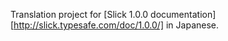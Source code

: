 Translation project for [Slick 1.0.0 documentation][http://slick.typesafe.com/doc/1.0.0/] in Japanese.

